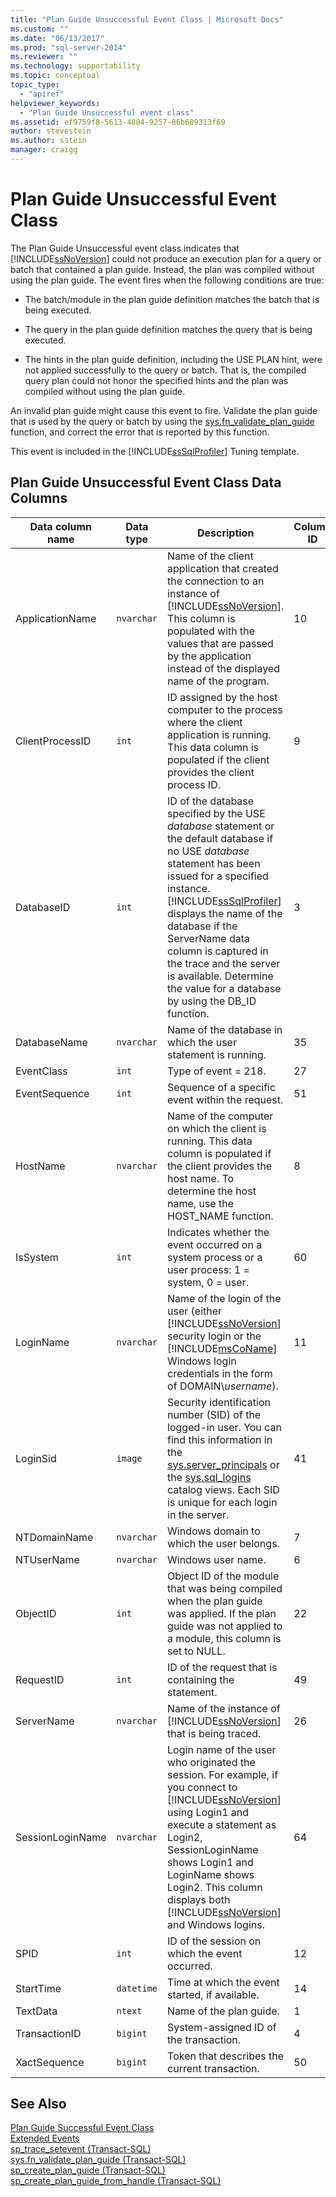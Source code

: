 ```yaml
---
title: "Plan Guide Unsuccessful Event Class | Microsoft Docs"
ms.custom: ""
ms.date: "06/13/2017"
ms.prod: "sql-server-2014"
ms.reviewer: ""
ms.technology: supportability
ms.topic: conceptual
topic_type: 
  - "apiref"
helpviewer_keywords: 
  - "Plan Guide Unsuccessful event class"
ms.assetid: ef9759f8-5613-4884-9257-86b609313f69
author: stevestein
ms.author: sstein
manager: craigg
---
```

# Plan Guide Unsuccessful Event Class
  The Plan Guide Unsuccessful event class indicates that [!INCLUDE[ssNoVersion](../../includes/ssnoversion-md.md)] could not produce an execution plan for a query or batch that contained a plan guide. Instead, the plan was compiled without using the plan guide. The event fires when the following conditions are true:  
  
-   The batch/module in the plan guide definition matches the batch that is being executed.  
  
-   The query in the plan guide definition matches the query that is being executed.  
  
-   The hints in the plan guide definition, including the USE PLAN hint, were not applied successfully to the query or batch. That is, the compiled query plan could not honor the specified hints and the plan was compiled without using the plan guide.  
  
 An invalid plan guide might cause this event to fire. Validate the plan guide that is used by the query or batch by using the [sys.fn_validate_plan_guide](/sql/relational-databases/system-functions/sys-fn-validate-plan-guide-transact-sql) function, and correct the error that is reported by this function.  
  
 This event is included in the [!INCLUDE[ssSqlProfiler](../../../includes/sssqlprofiler-md.md)] Tuning template.  
  
## Plan Guide Unsuccessful Event Class Data Columns  
  
|Data column name|Data type|Description|Column ID|Filterable|  
|----------------------|---------------|-----------------|---------------|----------------|  
|ApplicationName|`nvarchar`|Name of the client application that created the connection to an instance of [!INCLUDE[ssNoVersion](../../includes/ssnoversion-md.md)]. This column is populated with the values that are passed by the application instead of the displayed name of the program.|10|Yes|  
|ClientProcessID|`int`|ID assigned by the host computer to the process where the client application is running. This data column is populated if the client provides the client process ID.|9|Yes|  
|DatabaseID|`int`|ID of the database specified by the USE *database* statement or the default database if no USE *database* statement has been issued for a specified instance. [!INCLUDE[ssSqlProfiler](../../../includes/sssqlprofiler-md.md)] displays the name of the database if the ServerName data column is captured in the trace and the server is available. Determine the value for a database by using the DB_ID function.|3|Yes|  
|DatabaseName|`nvarchar`|Name of the database in which the user statement is running.|35|Yes|  
|EventClass|`int`|Type of event = 218.|27|No|  
|EventSequence|`int`|Sequence of a specific event within the request.|51|No|  
|HostName|`nvarchar`|Name of the computer on which the client is running. This data column is populated if the client provides the host name. To determine the host name, use the HOST_NAME function.|8|Yes|  
|IsSystem|`int`|Indicates whether the event occurred on a system process or a user process: 1 = system, 0 = user.|60|Yes|  
|LoginName|`nvarchar`|Name of the login of the user (either [!INCLUDE[ssNoVersion](../../includes/ssnoversion-md.md)] security login or the [!INCLUDE[msCoName](../../includes/msconame-md.md)] Windows login credentials in the form of DOMAIN\\*username*).|11|Yes|  
|LoginSid|`image`|Security identification number (SID) of the logged-in user. You can find this information in the [sys.server_principals](/sql/relational-databases/system-catalog-views/sys-server-principals-transact-sql) or the [sys.sql_logins](/sql/relational-databases/system-catalog-views/sys-sql-logins-transact-sql) catalog views. Each SID is unique for each login in the server.|41|Yes|  
|NTDomainName|`nvarchar`|Windows domain to which the user belongs.|7|Yes|  
|NTUserName|`nvarchar`|Windows user name.|6|Yes|  
|ObjectID|`int`|Object ID of the module that was being compiled when the plan guide was applied. If the plan guide was not applied to a module, this column is set to NULL.|22|Yes|  
|RequestID|`int`|ID of the request that is containing the statement.|49|Yes|  
|ServerName|`nvarchar`|Name of the instance of [!INCLUDE[ssNoVersion](../../includes/ssnoversion-md.md)] that is being traced.|26|No|  
|SessionLoginName|`nvarchar`|Login name of the user who originated the session. For example, if you connect to [!INCLUDE[ssNoVersion](../../includes/ssnoversion-md.md)] using Login1 and execute a statement as Login2, SessionLoginName shows Login1 and LoginName shows Login2. This column displays both [!INCLUDE[ssNoVersion](../../includes/ssnoversion-md.md)] and Windows logins.|64|Yes|  
|SPID|`int`|ID of the session on which the event occurred.|12|Yes|  
|StartTime|`datetime`|Time at which the event started, if available.|14|Yes|  
|TextData|`ntext`|Name of the plan guide.|1|Yes|  
|TransactionID|`bigint`|System-assigned ID of the transaction.|4|Yes|  
|XactSequence|`bigint`|Token that describes the current transaction.|50|Yes|  
  
## See Also  
 [Plan Guide Successful Event Class](plan-guide-successful-event-class.md)   
 [Extended Events](../extended-events/extended-events.md)   
 [sp_trace_setevent &#40;Transact-SQL&#41;](/sql/relational-databases/system-stored-procedures/sp-trace-setevent-transact-sql)   
 [sys.fn_validate_plan_guide &#40;Transact-SQL&#41;](/sql/relational-databases/system-functions/sys-fn-validate-plan-guide-transact-sql)   
 [sp_create_plan_guide &#40;Transact-SQL&#41;](/sql/relational-databases/system-stored-procedures/sp-create-plan-guide-transact-sql)   
 [sp_create_plan_guide_from_handle &#40;Transact-SQL&#41;](/sql/relational-databases/system-stored-procedures/sp-create-plan-guide-from-handle-transact-sql)  
  
  
